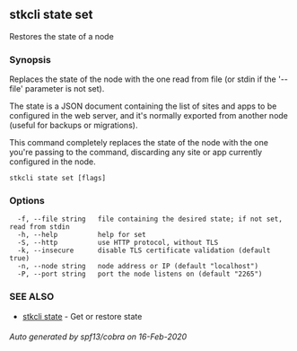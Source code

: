 ## stkcli state set

Restores the state of a node

### Synopsis

Replaces the state of the node with the one read from file (or stdin if the '--file' parameter is not set).

The state is a JSON document containing the list of sites and apps to be configured in the web server, and it's normally exported from another node (useful for backups or migrations).

This command completely replaces the state of the node with the one you're passing to the command, discarding any site or app currently configured in the node.


```
stkcli state set [flags]
```

### Options

```
  -f, --file string   file containing the desired state; if not set, read from stdin
  -h, --help          help for set
  -S, --http          use HTTP protocol, without TLS
  -k, --insecure      disable TLS certificate validation (default true)
  -n, --node string   node address or IP (default "localhost")
  -P, --port string   port the node listens on (default "2265")
```

### SEE ALSO

* [stkcli state](stkcli_state.md)	 - Get or restore state

###### Auto generated by spf13/cobra on 16-Feb-2020
